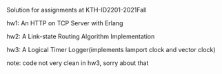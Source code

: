 Solution for assignments at KTH-ID2201-2021Fall

hw1: An HTTP on TCP Server with Erlang

hw2: A Link-state Routing Algorithm Implementation

hw3: A Logical Timer Logger(implements lamport clock and vector clock)


note: code not very clean in hw3, sorry about that 